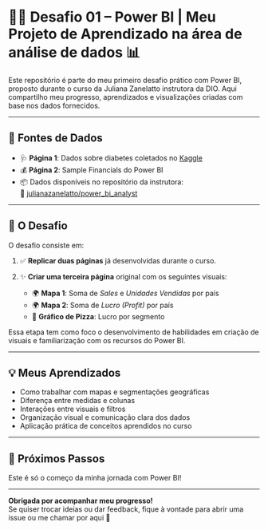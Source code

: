 # 👩‍💻 Desafio 01 – Power BI | Meu Projeto de Aprendizado na área de análise de dados 📊  

Este repositório é parte do meu primeiro desafio prático com Power BI, proposto durante o curso da Juliana Zanelatto instrutora da DIO. Aqui compartilho meu progresso, aprendizados e visualizações criadas com base nos dados fornecidos.

---

## 📁 Fontes de Dados

- 🩺 **Página 1**: Dados sobre diabetes coletados no [Kaggle](https://www.kaggle.com/)  
- 💰 **Página 2**: Sample Financials do Power BI  
- 📦 Dados disponíveis no repositório da instrutora:  
  🔗 [julianazanelatto/power_bi_analyst](https://github.com/julianazanelatto/power_bi_analyst)

---

## 🧩 O Desafio

O desafio consiste em:

1. ✅ **Replicar duas páginas** já desenvolvidas durante o curso.
2. ✨ **Criar uma terceira página** original com os seguintes visuais:

   - 🌍 **Mapa 1**: Soma de *Sales* e *Unidades Vendidas* por país  
   - 🌍 **Mapa 2**: Soma de *Lucro (Profit)* por país  
   - 🥧 **Gráfico de Pizza**: Lucro por segmento

Essa etapa tem como foco o desenvolvimento de habilidades em criação de visuais e familiarização com os recursos do Power BI.

---

## 💡 Meus Aprendizados

- Como trabalhar com mapas e segmentações geográficas  
- Diferença entre medidas e colunas  
- Interações entre visuais e filtros  
- Organização visual e comunicação clara dos dados  
- Aplicação prática de conceitos aprendidos no curso

---

## 🚀 Próximos Passos

Este é só o começo da minha jornada com Power BI!  

---

**Obrigada por acompanhar meu progresso!**  
Se quiser trocar ideias ou dar feedback, fique à vontade para abrir uma issue ou me chamar por aqui 💬
